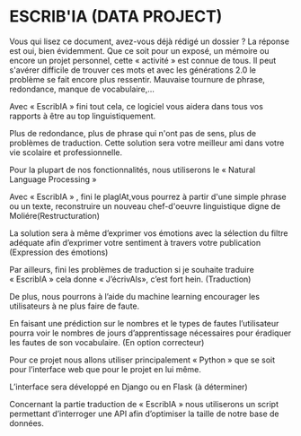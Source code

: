 # ESCRIB'IA (DATA PROJECT)

Vous qui lisez ce document, avez-vous déjà rédigé un dossier ?
La réponse est oui, bien évidemment.
Que ce soit pour un exposé, un mémoire ou encore un projet personnel, cette « activité » est connue de tous.
Il peut s'avérer difficile de trouver ces mots et avec les générations 2.0 le problème se fait encore plus ressentir.
Mauvaise tournure de phrase, redondance, manque de vocabulaire,…

Avec « EscribIA » fini tout cela, ce logiciel vous aidera dans tous vos rapports à être au top linguistiquement.

Plus de redondance, plus de phrase qui n'ont pas de sens, plus de problèmes de traduction. Cette solution sera votre meilleur ami dans votre vie scolaire et professionnelle.

Pour la plupart de nos fonctionnalités, nous utiliserons le « Natural Language Processing » 

Avec « EscribIA » , fini le plagIAt,vous pourrez à partir d'une simple phrase ou un texte, reconstruire un nouveau chef-d'oeuvre linguistique digne de Moliére(Restructuration)

La solution sera à même d’exprimer vos émotions avec la sélection du filtre adéquate afin d’exprimer votre sentiment à travers votre publication (Expression des émotions)

Par ailleurs, fini les problèmes de traduction si je souhaite traduire « EscribIA » cela donne « J’écrivAIs», c’est fort hein.
(Traduction)

De plus, nous pourrons à l’aide du machine learning encourager les utilisateurs à ne plus faire de faute. 

En faisant une prédiction sur le nombres et le types de fautes l’utilisateur pourra voir le nombres de jours d’apprentissage nécessaires pour éradiquer les fautes de son vocabulaire. (En option correcteur)

Pour ce projet nous allons utiliser principalement « Python » que se soit pour l’interface web que pour le projet en lui même.

L’interface sera développé en Django ou en Flask (à déterminer)

Concernant la partie traduction de « EscribIA » nous utiliserons un script permettant d’interroger une API afin d’optimiser la taille de notre base de données.
